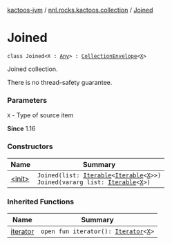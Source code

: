 [kactoos-jvm](../../index.md) / [nnl.rocks.kactoos.collection](../index.md) / [Joined](./index.md)

# Joined

`class Joined<X : `[`Any`](https://kotlinlang.org/api/latest/jvm/stdlib/kotlin/-any/index.html)`> : `[`CollectionEnvelope`](../-collection-envelope/index.md)`<`[`X`](index.md#X)`>`

Joined collection.

There is no thread-safety guarantee.

### Parameters

`X` - Type of source item

**Since**
1.16

### Constructors

| Name | Summary |
|---|---|
| [&lt;init&gt;](-init-.md) | `Joined(list: `[`Iterable`](https://kotlinlang.org/api/latest/jvm/stdlib/kotlin.collections/-iterable/index.html)`<`[`Iterable`](https://kotlinlang.org/api/latest/jvm/stdlib/kotlin.collections/-iterable/index.html)`<`[`X`](index.md#X)`>>)`<br>`Joined(vararg list: `[`Iterable`](https://kotlinlang.org/api/latest/jvm/stdlib/kotlin.collections/-iterable/index.html)`<`[`X`](index.md#X)`>)` |

### Inherited Functions

| Name | Summary |
|---|---|
| [iterator](../-collection-envelope/iterator.md) | `open fun iterator(): `[`Iterator`](https://kotlinlang.org/api/latest/jvm/stdlib/kotlin.collections/-iterator/index.html)`<`[`X`](../-collection-envelope/index.md#X)`>` |
